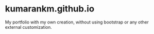 # kumarankm.github.io
My portfolio with my own creation, without using bootstrap or any other external customization.
